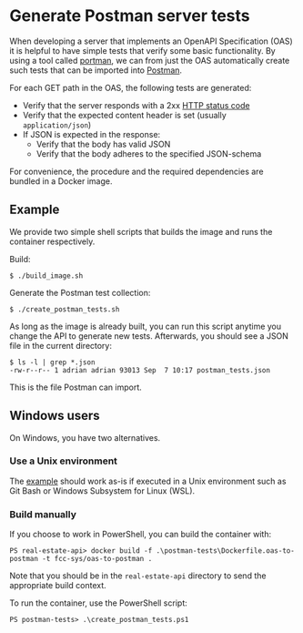 # Generate Postman server tests

When developing a server that implements an OpenAPI Specification (OAS) it is helpful to have simple tests that verify some basic functionality.
By using a tool called [portman](https://github.com/apideck-libraries/portman), we can from just the OAS automatically create such tests that can be imported into [Postman](https://www.postman.com/).

For each GET path in the OAS, the following tests are generated:
* Verify that the server responds with a 2xx [HTTP status code](https://developer.mozilla.org/en-US/docs/Web/HTTP/Status#successful_responses)
* Verify that the expected content header is set (usually `application/json`)
* If JSON is expected in the response:
  - Verify that the body has valid JSON
  - Verify that the body adheres to the specified JSON-schema

For convenience, the procedure and the required dependencies are bundled in a Docker image.

## Example

We provide two simple shell scripts that builds the image and runs the container respectively.

Build:
```
$ ./build_image.sh
```

Generate the Postman test collection:
```
$ ./create_postman_tests.sh
```
As long as the image is already built, you can run this script anytime you change the API to generate new tests. Afterwards, you should see a JSON file in the current directory:
```
$ ls -l | grep *.json
-rw-r--r-- 1 adrian adrian 93013 Sep  7 10:17 postman_tests.json
```
This is the file Postman can import.

## Windows users
On Windows, you have two alternatives.

### Use a Unix environment
The [example](#Examlpe) should work as-is if executed in a Unix environment such as Git Bash or Windows Subsystem for Linux (WSL).

### Build manually

If you choose to work in PowerShell, you can build the container with:
```
PS real-estate-api> docker build -f .\postman-tests\Dockerfile.oas-to-postman -t fcc-sys/oas-to-postman .
```
Note that you should be in the `real-estate-api` directory to send the appropriate build context.

To run the container, use the PowerShell script:
```
PS postman-tests> .\create_postman_tests.ps1
```
